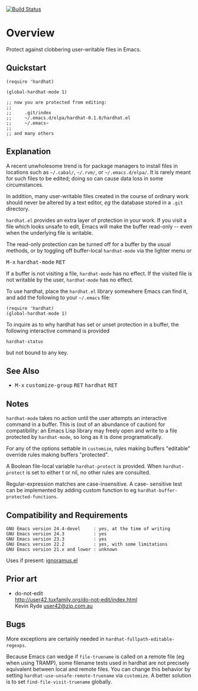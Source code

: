 [![Build Status](https://secure.travis-ci.org/rolandwalker/hardhat.png?branch=master)](http://travis-ci.org/rolandwalker/hardhat)

# Overview

Protect against clobbering user-writable files in Emacs.

## Quickstart

```elisp
(require 'hardhat)
 
(global-hardhat-mode 1)
 
;; now you are protected from editing:
;;
;;     .git/index
;;     ~/.emacs.d/elpa/hardhat-0.1.0/hardhat.el
;;     ~/.emacs~
;;
;; and many others
```

## Explanation

A recent unwholesome trend is for package managers to install files
in locations such as `~/.cabal/`, `~/.rvm/`, or `~/.emacs.d/elpa/`.
It is rarely meant for such files to be edited; doing so can cause
data loss in some circumstances.

In addition, many user-writable files created in the course of
ordinary work should never be altered by a text editor, *eg* the
database stored in a `.git` directory.

`hardhat.el` provides an extra layer of protection in your work.  If
you visit a file which looks unsafe to edit, Emacs will make the
buffer read-only -- even when the underlying file is writable.

The read-only protection can be turned off for a buffer by the
usual methods, or by toggling off buffer-local `hardhat-mode` via
the lighter menu or

<kbd>M-x</kbd> <kbd>hardhat-mode</kbd> <kbd>RET</kbd>

If a buffer is not visiting a file, `hardhat-mode` has no effect.
If the visited file is not writable by the user, `hardhat-mode`
has no effect.

To use hardhat, place the `hardhat.el` library somewhere
Emacs can find it, and add the following to your `~/.emacs` file:

```elisp
(require 'hardhat)
(global-hardhat-mode 1)
```

To inquire as to why hardhat has set or unset protection in
a buffer, the following interactive command is provided

	hardhat-status

but not bound to any key.

## See Also

* <kbd>M-x</kbd> <kbd>customize-group</kbd> <kbd>RET</kbd> <kbd>hardhat</kbd> <kbd>RET</kbd>

## Notes

`hardhat-mode` takes no action until the user attempts an
interactive command in a buffer.  This is (out of an abundance
of caution) for compatibility: an Emacs Lisp library may freely
open and write to a file protected by `hardhat-mode`, so long as
it is done programatically.

For any of the options settable in `customize`, rules making
buffers "editable" override rules making buffers "protected".

A Boolean file-local variable `hardhat-protect` is provided.
When `hardhat-protect` is set to either t or nil, no other
rules are consulted.

Regular-expression matches are case-insensitive.  A case-
sensitive test can be implemented by adding custom function
to eg `hardhat-buffer-protected-functions`.

## Compatibility and Requirements

	GNU Emacs version 24.4-devel     : yes, at the time of writing
	GNU Emacs version 24.3           : yes
	GNU Emacs version 23.3           : yes
	GNU Emacs version 22.2           : yes, with some limitations
	GNU Emacs version 21.x and lower : unknown

Uses if present: [ignoramus.el](http://github.com/rolandwalker/ignoramus)

## Prior art

* do-not-edit  
  <http://user42.tuxfamily.org/do-not-edit/index.html>  
  Kevin Ryde <user42@zip.com.au>  

## Bugs

More exceptions are certainly needed in `hardhat-fullpath-editable-regexps`.

Because Emacs can wedge if `file-truename` is called on a
remote file (eg when using TRAMP), some filename tests used in
hardhat are not precisely equivalent between local and remote
files.  You can change this behavior by setting
`hardhat-use-unsafe-remote-truename` via `customize`.  A better
solution is to set `find-file-visit-truename` globally.

